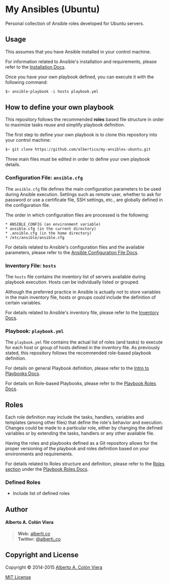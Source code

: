 My Ansibles (Ubuntu)
====================

Personal collection of Ansible roles developed for Ubuntu servers.

## Usage

This assumes that you have Ansible installed in your control machine.

For information related to Ansible's installation and requirements, please refer to the [Installation Docs](http://docs.ansible.com/intro_installation.html).

Once you have your own playbook defined, you can execute it with the following command:

```bash
$> ansible-playbook -i hosts playbook.yml
```

## How to define your own playbook

This repository follows the recommended **roles** based file structure in order to maximize tasks reuse and simplify playbook definition.

The first step to define your own playbook is to clone this repository into your control machine:

```bash
$> git clone https://github.com/albertico/my-ansibles-ubuntu.git
```

Three main files must be edited in order to define your own playbook details.

### Configuration File: `ansible.cfg`

The `ansible.cfg` file defines the main configuration parameters to be used during Ansible execution.  Settings such as remote user, whether to ask for password or use a certificate file, SSH settings, etc., are globally defined in the configuration file.

The order in which configuration files are processed is the following:

```
* ANSIBLE_CONFIG (an environment variable)
* ansible.cfg (in the current directory)
* .ansible.cfg (in the home directory)
* /etc/ansible/ansible.cfg
```

For details related to Ansible's configuration files and the available parameters, please refer to the [Ansible Configuration File Docs](http://docs.ansible.com/intro_configuration.html#explanation-of-values-by-section).

### Inventory File: `hosts`

The `hosts` file contains the inventory list of servers available during playbook execution.  Hosts can be individually listed or grouped.

Although the preferred practice in Ansible is actually not to store variables in the main inventory file, hosts or groups could include the definition of certain variables.

For details related to Ansible's inventory file, please refer to the [Inventory Docs](http://docs.ansible.com/intro_inventory.html).

### Playbook: `playbook.yml`

The `playbook.yml` file contains the actual list of roles (and tasks) to execute for each host or group of hosts defined in the inventory file.  As previously stated, this repository follows the recommended role-based playbook definition.

For details on general Playbook definition, please refer to the [Intro to Playbooks Docs](http://docs.ansible.com/playbooks_intro.html).

For details on Role-based Playbooks, please refer to the [Playbook Roles Docs](http://docs.ansible.com/playbooks_roles.html).

## Roles

Each role definition may include the tasks, handlers, variables and templates (among other files) that define the role's behavior and execution.  Changes could be made to a particular role, either by changing the defined variables or by extending the tasks, handlers or any other available file.

Having the roles and playbooks defined as a Git repository allows for the proper versioning of the playbook and roles definition based on your environments and requirements.

For details related to Roles structure and definition, please refer to the [Roles section](http://docs.ansible.com/playbooks_roles.html#roles) under the [Playbook Roles Docs](http://docs.ansible.com/playbooks_roles.html).

### Defined Roles

- Include list of defined roles

## Author

#### Alberto A. Colón Viera

> **Web:** [alberti.co](http://alberti.co)  
> **Twitter:** [@alberti_co](https://twitter.com/alberti_co)  

## Copyright and License

Copyright © 2014-2015 [Alberto A. Colón Viera](https://github.com/albertico)

[MIT License](http://opensource.org/licenses/MIT)
